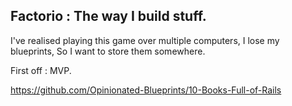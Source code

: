## Factorio : The way I build stuff. 

I've realised playing this game over multiple computers, I lose my blueprints, So I want to store them somewhere. 

First off : MVP. 

https://github.com/Opinionated-Blueprints/10-Books-Full-of-Rails
